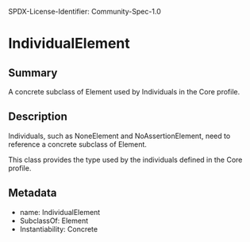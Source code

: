 SPDX-License-Identifier: Community-Spec-1.0

# IndividualElement

## Summary

A concrete subclass of Element used by Individuals in the
Core profile.

## Description

Individuals, such as NoneElement and NoAssertionElement, need to reference a
concrete subclass of Element.

This class provides the type used by the individuals defined in the Core profile.

## Metadata

- name: IndividualElement
- SubclassOf: Element
- Instantiability: Concrete

